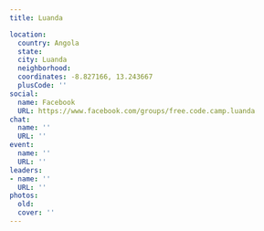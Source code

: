 ```yaml
---
title: Luanda

location:
  country: Angola
  state: 
  city: Luanda
  neighborhood: 
  coordinates: -8.827166, 13.243667
  plusCode: ''
social:
  name: Facebook
  URL: https://www.facebook.com/groups/free.code.camp.luanda
chat:
  name: ''
  URL: ''
event:
  name: ''
  URL: ''
leaders:
- name: ''
  URL: ''
photos:
  old: 
  cover: ''
---
```

